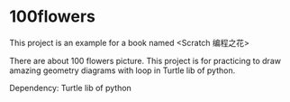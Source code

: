 # 100flowers

This project is an example for a book named <Scratch 编程之花>

There are about 100 flowers picture.
This project is for practicing to draw amazing geometry diagrams with loop in Turtle lib of python.

Dependency: Turtle lib of python